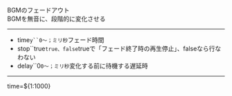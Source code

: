 BGMのフェードアウト  
BGMを無音に、段階的に変化させる

***
- time`y``0〜；ミリ秒`フェード時間
- stop``true`true、false`trueで「フェード終了時の再生停止」、falseなら行なわない
- delay``0`0〜；ミリ秒`変化する前に待機する遅延時

***
time=${1:1000}
